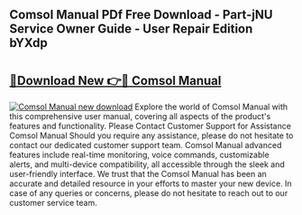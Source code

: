 ## Comsol Manual PDf Free Download - Part-jNU Service Owner Guide - User Repair Edition bYXdp

# <h2><a href="http://bc10454.oget.top/?id=Comsol+Manual">🔗Download New 👉🔴 Comsol Manual</a></h2>

[![Comsol Manual new download](https://i.imgur.com/5g1atiW.png)](http://bc10454.oget.top/?id=Comsol+Manual)
Explore the world of Comsol Manual with this comprehensive user manual, covering all aspects of the product's features and functionality. Please Contact Customer Support for Assistance Comsol Manual Should you require any assistance, please do not hesitate to contact our dedicated customer support team. Comsol Manual advanced features include real-time monitoring, voice commands, customizable alerts, and multi-device compatibility, all accessible through the sleek and user-friendly interface. We trust that the Comsol Manual has been an accurate and detailed resource in your efforts to master your new device. In case of any queries or concerns, please do not hesitate to reach out to our customer service team.
